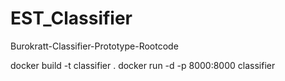 # EST_Classifier
Burokratt-Classifier-Prototype-Rootcode

docker build -t classifier .
docker run -d -p 8000:8000 classifier
